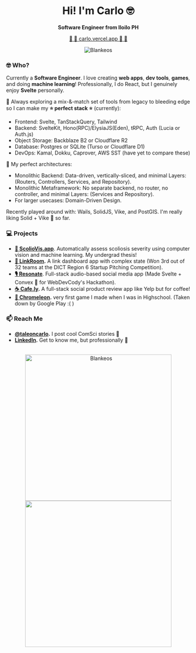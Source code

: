 <h1 align="center">Hi! I'm Carlo 🤓</h1>
<p align="center"><b>Software Engineer from Iloilo PH</b></p>
<p align="center">
  <a href="https://carlo.vercel.app/" target="_blank">🔷 🔹 carlo.vercel.app 🔹 🔷</a> 
</p>
<p align="center"><img src="https://komarev.com/ghpvc/?username=blankeos&label=Profile+Views&color=3b82f6&style=for-the-badge" alt="Blankeos" /></p>

### 🤓 Who?

Currently a **Software Engineer**. I love creating **web apps**, **dev tools**, **games**, and doing **machine learning**! 
Professionally, I do React, but I genuinely enjoy **Svelte** personally.

🔭 Always exploring a mix-&-match set of tools from legacy to bleeding edge so I can make my **⭐️ perfect stack ⭐️** (currently):
- Frontend: Svelte, TanStackQuery, Tailwind
- Backend: SvelteKit, Hono(RPC)/ElysiaJS(Eden), tRPC, Auth (Lucia or Auth.js)
- Object Storage: Backblaze B2 or Cloudflare R2
- Database: Postgres or SQLite (Turso or Cloudflare D1)
- DevOps: Kamal, Dokku, Caprover, AWS SST (have yet to compare these)

🧩 My perfect architectures:
   - Monolithic Backend: Data-driven, vertically-sliced, and minimal Layers: (Routers, Controllers, Services, and Repository).
   - Monolithic Metaframework: No separate backend, no router, no controller, and minimal Layers: (Services and Repository).
   - For larger usecases: Domain-Driven Design.

Recently played around with: Wails, SolidJS, Vike, and PostGIS. I'm really liking Solid + Vike 💙 so far.

### 💻 Projects

- **[🦴 ScolioVis.app](https://scoliovis.app/)**. Automatically assess scoliosis severity using computer vision and machine learning. My undergrad thesis!
- **[📘 LinkRoom](https://linkroom.vercel.app/).** A link dashboard app with complex state (Won 3rd out of 32 teams at the DICT Region 6 Startup Pitching Competition).
- **[🎙️ Resonate](https://resonate-social.vercel.app/)**. Full-stack audio-based social media app (Made Svelte + Convex 🧡 for WebDevCody's Hackathon).
- **[☕ Cafe.ly](https://cafely.vercel.app).** A full-stack social product review app like Yelp but for coffee!
- **[🦎 Chromeleon](https://play.google.com/store/apps/details?id=com.DigikattStudios.Chromeleon&hl=en&gl=US).** very first game I made when I was in Highschool. (Taken down by Google Play :( )

### 📫 Reach Me

- **[@taleoncarlo](https://instagram.com/taleoncarlo/).** I post cool ComSci stories 🚀
- **[LinkedIn](https://www.linkedin.com/in/carlotaleon/).** Get to know me, but professionally 🧐

<br />
<div align="center">
<a href="https://github.com/anuraghazra/github-readme-stats">
    <img width="400" src="https://github-readme-stats.vercel.app/api?username=blankeos&show_icons=true&theme=dark&count_private=true&include_all_commits=false&border_radius=5&border_color=3B82F6&icon_color=3B82F6&title_color=3B82F6&text_color=ffffff" alt="Blankeos" />
</a>
<a href="https://git.io/streak-stats">
    <img width="400" src="https://streak-stats.demolab.com?user=Blankeos&theme=dark&border_radius=5&ring=3B82F6&currStreakLabel=3B82F6&border=3B82F6&fire=3B82F6" />
</a>
</div>
